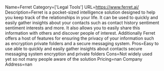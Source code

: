 Name=Ferret
Category=['Legal Tools']
URL=https://www.ferret.ai/
Description=Ferret is a pocket-sized intelligence solution designed to help you keep track of the relationships in your life. It can be used to quickly and easily gather insights about your contacts such as contact history sentiment sentiment interests and more. It also allows you to easily share this information with others and discover people of interest. Additionally Ferret offers a host of features for ensuring the privacy of your information such as encryption private folders and a secure messaging system.
Pros=Easy to use able to quickly and easily gather insights about contacts secure messaging system encryption and private folders
Cons=Not widely used yet so not many people aware of the solution
Pricing=nan
Company Address=nan
